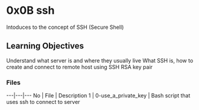 # 0x0B ssh

Intoduces to the concept of SSH (Secure Shell)

## Learning Objectives
Understand what server is and where they usually live
What SSH is, how to create and connect to remote host using SSH RSA key pair

### Files
---|---|---
No | File | Description
1 | 0-use_a_private_key | Bash script that uses ssh to connect to server